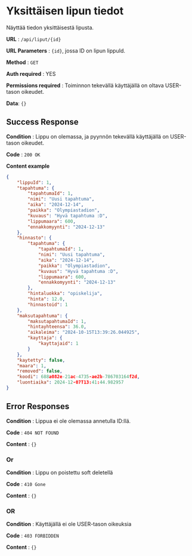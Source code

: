# Yksittäisen lipun tiedot

Näyttää tiedon yksittäisestä lipusta.

**URL** : `/api/liput/{id}`

**URL Parameters** : `{id}`, jossa ID on lipun lippuId.

**Method** : `GET`

**Auth required** : YES

**Permissions required** : Toiminnon tekevällä käyttäjällä on oltava USER-tason oikeudet. 

**Data**: `{}`

## Success Response

**Condition** : Lippu on olemassa, ja pyynnön tekevällä käyttäjällä on USER-tason oikeudet.

**Code** : `200 OK`

**Content example**

```json
{
    "lippuId": 1,
    "tapahtuma": {
        "tapahtumaId": 1,
        "nimi": "Uusi tapahtuma",
        "aika": "2024-12-14",
        "paikka": "Olympiastadion",
        "kuvaus": "Hyvä tapahtuma :D",
        "lippumaara": 600,
        "ennakkomyynti": "2024-12-13"
    },
    "hinnasto": {
        "tapahtuma": {
            "tapahtumaId": 1,
            "nimi": "Uusi tapahtuma",
            "aika": "2024-12-14",
            "paikka": "Olympiastadion",
            "kuvaus": "Hyvä tapahtuma :D",
            "lippumaara": 600,
            "ennakkomyynti": "2024-12-13"
        },
        "hintaluokka": "opiskelija",
        "hinta": 12.0,
        "hinnastoid": 1
    },
    "maksutapahtuma": {
        "maksutapahtumaId": 1,
        "hintayhteensa": 36.0,
        "aikaleima": "2024-10-15T13:39:26.044925",
        "kayttaja": {
            "kayttajaid": 1
        }
    },
    "kaytetty": false,
    "maara": 1,
    "removed": false,
    "koodi": 688a082e-21ac-4735-ae2b-786703164f2d,
    "luontiaika": 2024-12-07T13:41:44.982957
}
```

## Error Responses

**Condition** : Lippua ei ole olemassa annetulla ID:llä.

**Code** : `404 NOT FOUND`

**Content** : `{}`

### Or

**Condition** : Lippu on poistettu soft deletellä

**Code** : `410 Gone`

**Content** : `{}`

### OR

**Condition** : Käyttäjällä ei ole USER-tason oikeuksia

**Code** : `403 FORBIDDEN`

**Content** : `{}`
